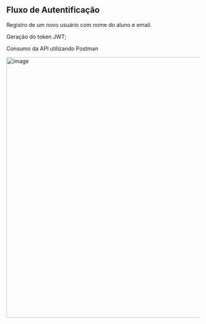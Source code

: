 ## Fluxo de Autentificação

Registro de um novo usuário com nome do aluno e email.

Geração do token JWT;

Consumo da API utilizando Postman 

<img width="645" height="682" alt="image" src="https://github.com/user-attachments/assets/4676e28e-2b8d-4331-92be-35164b3b84ae" />
